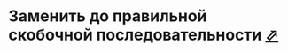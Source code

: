 # Заменить до правильной скобочной последовательности [⬀](https://codeforces.com/contest/612/problem/C)
